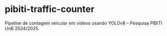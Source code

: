 # pibiti-traffic-counter
Pipeline de contagem veicular em vídeos usando YOLOv8 – Pesquisa PIBITI UnB 2024/2025.
